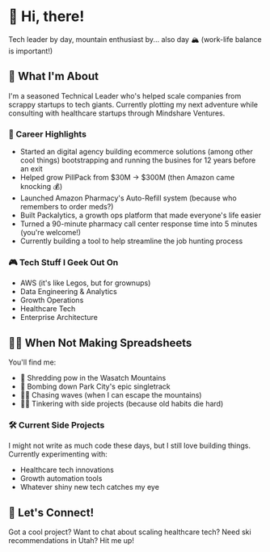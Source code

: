 # 👋 Hi, there!

Tech leader by day, mountain enthusiast by... also day 🏔️ (work-life balance is important!)

## 🎯 What I'm About

I'm a seasoned Technical Leader who's helped scale companies from scrappy startups to tech giants. Currently plotting my next adventure while consulting with healthcare startups through Mindshare Ventures.

### 🚀 Career Highlights
- Started an digital agency building ecommerce solutions (among other cool things) bootstrapping and running the busines for 12 years before an exit
- Helped grow PillPack from $30M → $300M (then Amazon came knocking 💰)
- Launched Amazon Pharmacy's Auto-Refill system (because who remembers to order meds?)
- Built Packalytics, a growth ops platform that made everyone's life easier
- Turned a 90-minute pharmacy call center response time into 5 minutes (you're welcome!)
- Currently building a tool to help streamline the job hunting process

### 🎮 Tech Stuff I Geek Out On
- AWS (it's like Legos, but for grownups)
- Data Engineering & Analytics
- Growth Operations
- Healthcare Tech
- Enterprise Architecture

## 🏃‍♂️ When Not Making Spreadsheets

You'll find me:
- 🎿 Shredding pow in the Wasatch Mountains
- 🚵 Bombing down Park City's epic singletrack
- 🏄‍♂️ Chasing waves (when I can escape the mountains)
- 👨‍💻 Tinkering with side projects (because old habits die hard)

### 🛠️ Current Side Projects
I might not write as much code these days, but I still love building things. Currently experimenting with:
- Healthcare tech innovations
- Growth automation tools
- Whatever shiny new tech catches my eye

## 🤝 Let's Connect!
Got a cool project? Want to chat about scaling healthcare tech? Need ski recommendations in Utah? Hit me up!
